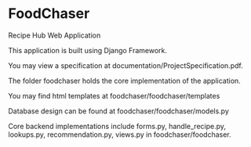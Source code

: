 # FoodChaser
Recipe Hub Web Application

This application is built using Django Framework.

You may view a specification at documentation/ProjectSpecification.pdf.

The folder foodchaser holds the core implementation of the application.

You may find html templates at foodchaser/foodchaser/templates

Database design can be found at foodchaser/foodchaser/models.py

Core backend implementations include forms.py, handle_recipe.py,
lookups.py, recommendation.py, views.py in foodchaser/foodchaser.
